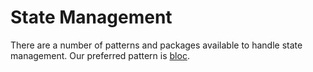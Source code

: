 # State Management

There are a number of patterns and packages available to handle state management. Our preferred pattern is [bloc](https://bloclibrary.dev/).

